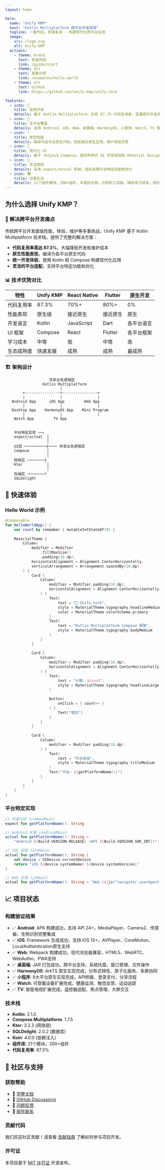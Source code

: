 ```yaml
---
layout: home

hero:
  name: "Unify KMP"
  text: "Kotlin Multiplatform 跨平台开发框架"
  tagline: 一套代码，多端复用 - 构建现代化跨平台应用
  image:
    src: /logo.svg
    alt: Unify KMP
  actions:
    - theme: brand
      text: 快速开始
      link: /guide/start
    - theme: alt
      text: 查看示例
      link: /examples/hello_world
    - theme: alt
      text: GitHub
      link: https://github.com/unify-kmp/unify-core

features:
  - icon: 🚀
    title: 高效开发
    details: 基于 Kotlin Multiplatform，实现 87.3% 代码复用率，显著提升开发效率
  - icon: 📱
    title: 全平台覆盖
    details: 支持 Android、iOS、Web、桌面端、HarmonyOS、小程序、Watch、TV 等八大主流平台
  - icon: ⚡
    title: 原生性能
    details: 编译为各平台原生代码，性能接近原生应用，用户体验优秀
  - icon: 🎨
    title: 现代化 UI
    details: 基于 Jetpack Compose，提供声明式 UI 开发体验和 Material Design 支持
  - icon: 🔧
    title: 灵活架构
    details: 采用 expect/actual 机制，轻松处理平台特定功能和优化
  - icon: 📚
    title: 完善生态
    details: 21个组件模块，200+组件，丰富的文档、示例和工具链，降低学习成本，提升开发体验
---
```


## 为什么选择 Unify KMP？

### 🎯 解决跨平台开发痛点

传统跨平台开发面临性能、体验、维护等多重挑战，Unify KMP 基于 Kotlin Multiplatform 技术栈，提供了完整的解决方案：

- **代码复用率高达 87.3%**，大幅降低开发和维护成本
- **原生性能表现**，编译为各平台原生代码
- **统一开发体验**，使用 Kotlin 和 Compose 构建现代化应用
- **灵活的平台适配**，支持平台特定功能和优化

### 📊 技术优势对比

| 特性 | Unify KMP | React Native | Flutter | 原生开发 |
|------|-----------|--------------|---------|----------|
| 代码复用率 | 87.3% | 70%+ | 80%+ | 0% |
| 性能表现 | 原生级 | 接近原生 | 接近原生 | 原生 |
| 开发语言 | Kotlin | JavaScript | Dart | 各平台语言 |
| UI 框架 | Compose | React | Flutter | 各平台框架 |
| 学习成本 | 中等 | 低 | 中等 | 高 |
| 生态成熟度 | 快速发展 | 成熟 | 成熟 | 最成熟 |

### 🏗️ 架构设计

```
                    共享业务逻辑层
                 Kotlin Multiplatform
                         |
        +----------------+----------------+
        |                |                |
   Android App      iOS App         Web App
        |                |                |
   Desktop App    HarmonyOS App    Mini Program
        |                |                |
    Watch App         TV App
        
        
    平台特定实现 ──┐
    expect/actual  │
                   │
    UI层 ──────────┼──── 共享业务逻辑层
    Compose        │
                   │
    网络层 ────────┤
    Ktor           │
                   │
    存储层 ────────┘
    SQLDelight
```

## 🚀 快速体验

### Hello World 示例

```kotlin
@Composable
fun HelloWorldApp() {
    var count by remember { mutableIntStateOf(0) }
    
    MaterialTheme {
        Column(
            modifier = Modifier
                .fillMaxSize()
                .padding(16.dp),
            horizontalAlignment = Alignment.CenterHorizontally,
            verticalArrangement = Arrangement.spacedBy(16.dp)
        ) {
            Card {
                Column(
                    modifier = Modifier.padding(16.dp),
                    horizontalAlignment = Alignment.CenterHorizontally
                ) {
                    Text(
                        text = "🚀 Unify-Core",
                        style = MaterialTheme.typography.headlineMedium,
                        color = MaterialTheme.colorScheme.primary
                    )
                    Text(
                        text = "Kotlin Multiplatform Compose 框架",
                        style = MaterialTheme.typography.bodyMedium
                    )
                }
            }
            
            Card {
                Column(
                    modifier = Modifier.padding(16.dp),
                    horizontalAlignment = Alignment.CenterHorizontally
                ) {
                    Text(
                        text = "计数: $count",
                        style = MaterialTheme.typography.headlineLarge
                    )
                    
                    Button(
                        onClick = { count++ }
                    ) {
                        Text("增加")
                    }
                }
            }
            
            Card {
                Column(
                    modifier = Modifier.padding(16.dp)
                ) {
                    Text(
                        text = "平台信息",
                        style = MaterialTheme.typography.titleMedium
                    )
                    Text("平台: ${getPlatformName()}")
                }
            }
        }
    }
}
```

### 平台特定实现

```kotlin
// 共享代码 (commonMain)
expect fun getPlatformName(): String

// Android 实现 (androidMain)
actual fun getPlatformName(): String = 
    "Android ${Build.VERSION.RELEASE} (API ${Build.VERSION.SDK_INT})"

// iOS 实现 (iosMain)
actual fun getPlatformName(): String {
    val device = UIDevice.currentDevice
    return "iOS ${device.systemName} ${device.systemVersion}"
}

// Web 实现 (jsMain)
actual fun getPlatformName(): String = "Web (${js("navigator.userAgent")})"
```

## 📈 项目状态

### 构建验证结果

- ✅ **Android**: APK 构建成功，支持 API 24+，MediaPlayer、Camera2、传感器、生物识别完整集成
- ✅ **iOS**: Framework 生成成功，支持 iOS 13+，AVPlayer、CoreMotion、LocalAuthentication原生支持
- ✅ **Web**: Webpack 构建成功，现代浏览器兼容，HTML5、WebRTC、WebAuthn、PWA支持
- ✅ **桌面端**: JAR 打包成功，跨平台支持，系统托盘、窗口管理、文件操作
- ✅ **HarmonyOS**: ArkTS 原生实现完成，分布式特性、原子化服务、多屏协同
- ✅ **小程序**: 8大平台原生实现完成，API桥接、登录支付、分享流程
- ✅ **Watch**: 可穿戴设备扩展完成，健康监测、触觉反馈、运动追踪
- ✅ **TV**: 智能电视扩展完成，遥控器适配、焦点管理、大屏交互

### 技术栈

- **Kotlin**: 2.1.0
- **Compose Multiplatform**: 1.7.5
- **Ktor**: 3.2.3 (网络层)
- **SQLDelight**: 2.0.2 (数据库)
- **Koin**: 4.0.0 (依赖注入)
- **组件库**: 21个模块，200+组件
- **代码复用率**: 87.3%

## 🤝 社区与支持

### 获取帮助

- 📖 [完整文档](/guide/introduction)
- 💬 [GitHub Discussions](https://github.com/unify-kmp/unify-core/discussions)
- 🐛 [问题反馈](https://github.com/unify-kmp/unify-core/issues)
- 📧 [邮件联系](mailto:support@unify-kmp.org)

### 贡献代码

我们欢迎社区贡献！请查看 [贡献指南](/contributing/contributing) 了解如何参与项目开发。

### 许可证

本项目基于 [MIT 许可证](https://github.com/unify-kmp/unify-core/blob/main/LICENSE) 开源发布。
